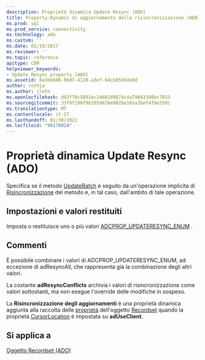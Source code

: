 ```yaml
---
description: Proprietà dinamica Update Resync (ADO)
title: Property-Dynamic di aggiornamento della risincronizzazione (ADO) | Microsoft Docs
ms.prod: sql
ms.prod_service: connectivity
ms.technology: ado
ms.custom: ''
ms.date: 01/19/2017
ms.reviewer: ''
ms.topic: reference
apitype: COM
helpviewer_keywords:
- Update Resync property [ADO]
ms.assetid: 8a3bb608-66d7-4128-a3ef-84cb0556de0d
author: rothja
ms.author: jroth
ms.openlocfilehash: d92f70c5091ec2468199874c4a79843398bc7833
ms.sourcegitcommit: 33f0f190f962059826e002be165a2bef4f9e350c
ms.translationtype: MT
ms.contentlocale: it-IT
ms.lasthandoff: 01/30/2021
ms.locfileid: "99170024"
---
```

# <a name="update-resync-property-dynamic-ado"></a>Proprietà dinamica Update Resync (ADO)
Specifica se il metodo [UpdateBatch](./updatebatch-method.md) è seguito da un'operazione implicita di [Risincronizzazione](./resync-method.md) del metodo e, in tal caso, dall'ambito di tale operazione.  
  
## <a name="settings-and-return-values"></a>Impostazioni e valori restituiti  
 Imposta o restituisce uno o più valori [ADCPROP_UPDATERESYNC_ENUM](./adcprop-updateresync-enum.md) .  
  
## <a name="remarks"></a>Commenti  
 È possibile combinare i valori di ADCPROP_UPDATERESYNC_ENUM, ad eccezione di adResyncAll, che rappresenta già la combinazione degli altri valori.  
  
 La costante **adResyncConflicts** archivia i valori di risincronizzazione come valori sottostanti, ma non esegue l'override delle modifiche in sospeso.  
  
 La **Risincronizzazione degli aggiornamenti** è una proprietà dinamica aggiunta alla raccolta delle [proprietà](./properties-collection-ado.md) dell'oggetto [Recordset](./recordset-object-ado.md) quando la proprietà [CursorLocation](./cursorlocation-property-ado.md) è impostata su **adUseClient**.  
  
## <a name="applies-to"></a>Si applica a  
 [Oggetto Recordset (ADO)](./recordset-object-ado.md)